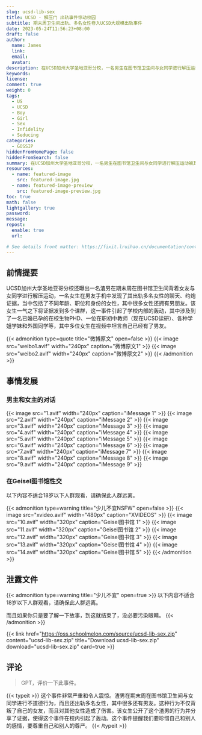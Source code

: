```yaml
---
slug: ucsd-lib-sex
title: UCSD - 解压门 出轨事件惊动校园
subtitle: 期末周卫生间出轨、多名女性卷入UCSD大规模出轨事件
date: 2023-05-24T11:56:23+08:00
draft: false
author:
  name: James
  link:
  email:
  avatar:
description: 在UCSD加州大学圣地亚哥分校，一名男生在图书馆卫生间与女同学进行解压运动被其女友发现。女友在男友手机中发现了出轨多名女性的聊天、约炮证据，当中包括了不同年龄、职位和身份的女性。该女生将证据发到多个课群，引发了学校内部的轰动。事件涉及到了一名已婚已孕的在校生物PHD、一位在职初中教师（现在UCSD读研）、各种学姐学妹和外国同学等，其中多位女生在视频中坦言自己已经有了男友。
keywords:
license:
comment: true
weight: 0
tags:
  - US
  - UCSD
  - Boy
  - Girl
  - Sex
  - Infidelity
  - Seducing
categories:
  - GOSSIP
hiddenFromHomePage: false
hiddenFromSearch: false
summary: 在UCSD加州大学圣地亚哥分校，一名男生在图书馆卫生间与女同学进行解压运动被其女友发现。女友在男友手机中发现了出轨多名女性的聊天、约炮证据，当中包括了不同年龄、职位和身份的女性。该女生将证据发到多个课群，引发了学校内部的轰动。事件涉及到了一名已婚已孕的在校生物PHD、一位在职初中教师（现在UCSD读研）、各种学姐学妹和外国同学等，其中多位女生在视频中坦言自己已经有了男友。
resources:
  - name: featured-image
    src: featured-image.jpg
  - name: featured-image-preview
    src: featured-image-preview.jpg
toc: true
math: false
lightgallery: true
password:
message:
repost:
  enable: true
  url:

# See details front matter: https://fixit.lruihao.cn/documentation/content-management/introduction/#front-matter
---
```


<!--more-->

## 前情提要

UCSD加州大学圣地亚哥分校还曝出一名渣男在期末周在图书馆卫生间背着女友与女同学进行解压运动，一名女生在男友手机中发现了其出轨多名女性的聊天、约炮证据，当中包括了不同年龄、职位和身份的女性，其中很多女性还拥有男朋友。该女生一气之下将证据发到多个课群，这一事件引起了学校内部的轰动，其中涉及到了一名已婚已孕的在校生物PHD、一位在职初中教师（现在UCSD读研）、各种学姐学妹和外国同学等，其中多位女生在视频中坦言自己已经有了男友。

{{< admonition type=quote title="微博原文" open=false >}}
{{< image src="weibo1.avif" width="240px" caption="微博原文1" >}}
{{< image src="weibo2.avif" width="240px" caption="微博原文2" >}}
{{< /admonition >}}

## 事情发展

### 男主和女主的对话

{{< image src="1.avif" width="240px" caption="iMessage 1" >}}
{{< image src="2.avif" width="240px" caption="iMessage 2" >}}
{{< image src="3.avif" width="240px" caption="iMessage 3" >}}
{{< image src="4.avif" width="240px" caption="iMessage 4" >}}
{{< image src="5.avif" width="240px" caption="iMessage 5" >}}
{{< image src="6.avif" width="240px" caption="iMessage 6" >}}
{{< image src="7.avif" width="240px" caption="iMessage 7" >}}
{{< image src="8.avif" width="240px" caption="iMessage 8" >}}
{{< image src="9.avif" width="240px" caption="iMessage 9" >}}

### 在Geisel图书馆性交

以下内容不适合18岁以下人群观看，请确保此人群远离。

{{< admonition type=warning title="少儿不宜NSFW" open=false >}}
{{< image src="xvideo.avif" width="480px" caption="XVIDEOS" >}}
{{< image src="10.avif" width="320px" caption="Geisel图书馆 1" >}}
{{< image src="11.avif" width="320px" caption="Geisel图书馆 2" >}}
{{< image src="12.avif" width="320px" caption="Geisel图书馆 3" >}}
{{< image src="13.avif" width="320px" caption="Geisel图书馆 4" >}}
{{< image src="14.avif" width="320px" caption="Geisel图书馆 5" >}}
{{< /admonition >}}

## 泄露文件

{{< admonition type=warning title="少儿不宜" open=true >}}
以下内容不适合18岁以下人群观看，请确保此人群远离。

而且如果你只是要了解一下故事，到这就结束了，没必要污染眼睛。
{{< /admonition >}}

{{< link href="https://oss.schoolmelon.com/source/ucsd-lib-sex.zip" content="ucsd-lib-sex.zip" title="Download ucsd-lib-sex.zip" download="ucsd-lib-sex.zip" card=true >}}

## 评论

> GPT，评价一下此事件。

{{< typeit >}}
这个事件非常严重和令人震惊。渣男在期末周在图书馆卫生间与女同学进行不道德行为，而且还出轨多名女性，其中很多还有男友。这种行为不仅背叛了自己的女友，而且对其他女性造成了伤害。该女生公开了这个渣男的行为并分享了证据，使得这个事件在校内引起了轰动。这个事件提醒我们要珍惜自己和别人的感情，要尊重自己和别人的尊严。
{{< /typeit >}}